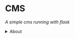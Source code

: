 # CMS

_A simple cms running with flask_

<details>
<summary>About</summary>
<ul>

<li>Made with <strong>Flask</strong></li>

<li>Planned by LaunchSchool</li>

<li>Implemented by Thaddeus</li>

</details>
